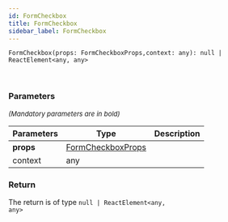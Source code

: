 ```yaml
---
id: FormCheckbox
title: FormCheckbox
sidebar_label: FormCheckbox
---
```


```tsx
FormCheckbox(props: FormCheckboxProps,context: any): null | ReactElement<any, any>
```
<br/>



### Parameters

<font size="2"><i>(Mandatory parameters are in bold)</i></font>

| Parameters | Type | Description |
| --------- | ---- | ----------- |
| **props** | [FormCheckboxProps](/api2/types/FormCheckboxProps.md) |  |
| context | any |  |


### Return



The return is of type <code>null | ReactElement<any, any\></code>
